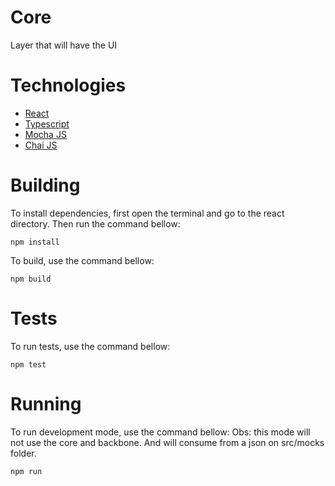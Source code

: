 # Core
Layer that will have the UI

# Technologies
* [React](https://reactjs.org/)
* [Typescript](https://www.typescriptlang.org/)
* [Mocha JS](https://mochajs.org/)
* [Chai JS](https://www.chaijs.com/)

# Building
To install dependencies, first open the terminal and go to the react directory. Then run the command bellow:

```
npm install
```

To build, use the command bellow:

```
npm build
```

# Tests
To run tests, use the command bellow:

```
npm test
```

# Running
To run development mode, use the command bellow:
Obs: this mode will not use the core and backbone. And will consume from a json on src/mocks folder.

```
npm run
```